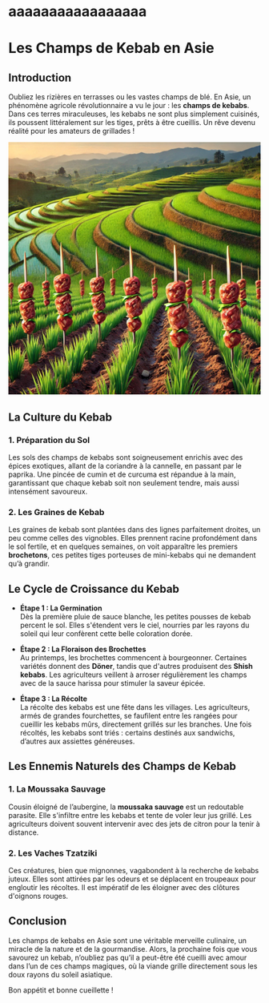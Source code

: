 <!-- # Friterie Molliens

Devanture de la patate mollien:

![friterie](./images/image1.jpg)

## Menu

- frites
- frites
- frites

<br> -->
# aaaaaaaaaaaaaaaaa

# Les Champs de Kebab en Asie

## Introduction
Oubliez les rizières en terrasses ou les vastes champs de blé. En Asie, un phénomène agricole révolutionnaire a vu le jour : les **champs de kebabs**. Dans ces terres miraculeuses, les kebabs ne sont plus simplement cuisinés, ils poussent littéralement sur les tiges, prêts à être cueillis. Un rêve devenu réalité pour les amateurs de grillades !

![kebab](./images/kebab.jpg)

## La Culture du Kebab

### 1. **Préparation du Sol**
Les sols des champs de kebabs sont soigneusement enrichis avec des épices exotiques, allant de la coriandre à la cannelle, en passant par le paprika. Une pincée de cumin et de curcuma est répandue à la main, garantissant que chaque kebab soit non seulement tendre, mais aussi intensément savoureux.

### 2. **Les Graines de Kebab**
Les graines de kebab sont plantées dans des lignes parfaitement droites, un peu comme celles des vignobles. Elles prennent racine profondément dans le sol fertile, et en quelques semaines, on voit apparaître les premiers **brochetons**, ces petites tiges porteuses de mini-kebabs qui ne demandent qu’à grandir.

## Le Cycle de Croissance du Kebab

- **Étape 1 : La Germination**  
  Dès la première pluie de sauce blanche, les petites pousses de kebab percent le sol. Elles s'étendent vers le ciel, nourries par les rayons du soleil qui leur confèrent cette belle coloration dorée.

- **Étape 2 : La Floraison des Brochettes**  
  Au printemps, les brochettes commencent à bourgeonner. Certaines variétés donnent des **Döner**, tandis que d'autres produisent des **Shish kebabs**. Les agriculteurs veillent à arroser régulièrement les champs avec de la sauce harissa pour stimuler la saveur épicée.

- **Étape 3 : La Récolte**  
  La récolte des kebabs est une fête dans les villages. Les agriculteurs, armés de grandes fourchettes, se faufilent entre les rangées pour cueillir les kebabs mûrs, directement grillés sur les branches. Une fois récoltés, les kebabs sont triés : certains destinés aux sandwichs, d’autres aux assiettes généreuses.

## Les Ennemis Naturels des Champs de Kebab

### 1. **La Moussaka Sauvage**
Cousin éloigné de l’aubergine, la **moussaka sauvage** est un redoutable parasite. Elle s'infiltre entre les kebabs et tente de voler leur jus grillé. Les agriculteurs doivent souvent intervenir avec des jets de citron pour la tenir à distance.

### 2. **Les Vaches Tzatziki**
Ces créatures, bien que mignonnes, vagabondent à la recherche de kebabs juteux. Elles sont attirées par les odeurs et se déplacent en troupeaux pour engloutir les récoltes. Il est impératif de les éloigner avec des clôtures d'oignons rouges.

## Conclusion
Les champs de kebabs en Asie sont une véritable merveille culinaire, un miracle de la nature et de la gourmandise. Alors, la prochaine fois que vous savourez un kebab, n’oubliez pas qu’il a peut-être été cueilli avec amour dans l’un de ces champs magiques, où la viande grille directement sous les doux rayons du soleil asiatique.

Bon appétit et bonne cueillette !
